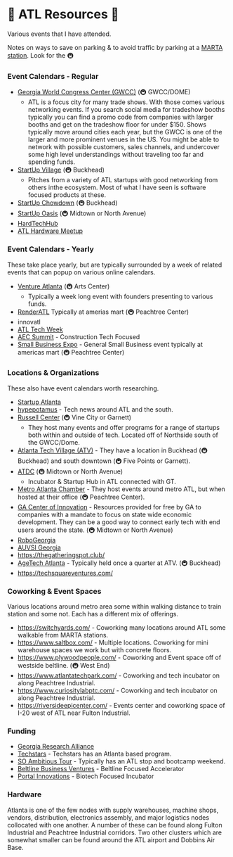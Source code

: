 # :peach: ATL Resources :peach:
Various events that I have attended. 

Notes on ways to save on parking & to avoid traffic by parking at a [MARTA station](https://itsmarta.com/). Look for the 🚇 

### Event Calendars - Regular
- [Georgia World Congress Center (GWCC)](https://www.gwcca.org/events) (🚇 GWCC/DOME)
  - ATL is a focus city for many trade shows. With those comes various networking events. If you search social media for tradeshow booths typically you can find a promo code from companies with larger booths and get on the tradeshow floor for under $150. Shows typically move around cities each year, but the GWCC is one of the larger and more prominent venues in the US. You might be able to network with possible customers, sales channels, and undercover some high level understandings without traveling too far and spending funds. 
- [StartUp Village](https://www.eventbrite.com/e/atlanta-startup-village-tickets-224756281087) (🚇 Buckhead)
  - Pitches from a variety of ATL startups with good networking from others inthe ecosystem. Most of what I have seen is software focused products at these. 
- [StartUp Chowdown](https://www.eventbrite.com/e/startup-chowdown-tickets-288056664237) (🚇 Buckhead)
- [StartUp Oasis](https://www.eventbrite.com/e/pitch-help-or-join-a-tech-startup-tickets-357085681887) (🚇 Midtown or North Avenue)
- [HardTechHub](https://lu.ma/calendar/cal-3qBD4x0itwy6b2h)
- [ATL Hardware Meetup](https://lu.ma/atl-hardware-meetup)

### Event Calendars - Yearly
These take place yearly, but are typically surrounded by a week of related events that can popup on various online calendars. 
- [Venture Atlanta](https://www.ventureatlanta.org/) (🚇 Arts Center)
  - Typically a week long event with founders presenting to various funds. 
- [RenderATL](https://www.renderatl.com/) Typically at amerias mart (🚇 Peachtree Center)
- innovatl
- [ATL Tech Week](https://www.atl.tech/)
- [AEC Summit](https://www.aecsummit.co/) - Construction Tech Focused
- [Small Business Expo](https://www.thesmallbusinessexpo.com/) - General Small Business event typically at americas mart (🚇 Peachtree Center)

### Locations & Organizations
These also have event calendars worth researching.  
- [Startup Atlanta](https://www.startupatlanta.com/)
- [hypepotamus](https://hypepotamus.com/) - Tech news around ATL and the south. 
- [Russell Center](https://russellcenter.org/) (🚇 Vine City or Garnett)
  - They host many events and offer programs for a range of startups both within and outside of tech. Located off of Northside south of the GWCC/Dome.  
- [Atlanta Tech Village (ATV)](https://atlantatechvillage.com/) - They have a location in Buckhead (🚇 Buckhead) and south downtown (🚇 Five Points or Garnett). 
- [ATDC](https://atdc.org/) (🚇 Midtown or North Avenue)
  - Incubator & Startup Hub in ATL connected with GT.  
- [Metro Atlanta Chamber](https://www.metroatlantachamber.com/) - They host events around metro ATL, but when hosted at their office (🚇 Peachtree Center).
- [GA Center of Innovation](https://www.georgia.org/center-of-innovation) - Resources provided for free by GA to companies with a mandate to focus on state wide economic development. They can be a good way to connect early tech with end users around the state. (🚇 Midtown or North Avenue)
- [RoboGeorgia](https://robogeorgia.org/)
- [AUVSI Georgia](https://auvsigeorgia.com/)
- https://thegatheringspot.club/
- [AgeTech Atlanta](https://www.agetechatlanta.com/) - Typically held once a quarter at ATV. (🚇 Buckhead)
- https://techsquareventures.com/

### Coworking & Event Spaces
Various locations around metro area some within walking distance to train station and some not. Each has a different mix of offerings. 
- https://switchyards.com/ - Coworking many locations around ATL some walkable from MARTA stations. 
- https://www.saltbox.com/ - Multiple locations. Coworking for mini warehouse spaces we work but with concrete floors. 
- https://www.plywoodpeople.com/ - Coworking and Event space off of westside beltline. (🚇 West End) 
- https://www.atlantatechpark.com/ - Coworking and tech incubator on along Peachtree Industrial.
- https://www.curiositylabptc.com/ - Coworking and tech incubator on along Peachtree Industrial. 
- https://riversideepicenter.com/ - Events center and coworking space of I-20 west of ATL near Fulton Industrial. 

### Funding
- [Georgia Research Alliance](https://gra.org/page/1077/GRA_venture_development.html)
- [Techstars](https://www.techstars.com/) - Techstars has an Atlanta based program.
- [SO Ambitious Tour](https://www.soambitioustour.com/) - Typically has an ATL stop and bootcamp weekend. 
- [Beltline Business Ventures](https://beltline.org/work/small-business/beltline-business-ventures/) - Beltline Focused Accelerator
- [Portal Innovations](https://www.portalinnovations.com/atlanta-expansion/) - Biotech Focused Incubator

### Hardware
Atlanta is one of the few nodes with supply warehouses, machine shops, vendors, distribution, electronics assembly, and major logistics nodes collocated with one another. A number of these can be found along Fulton Industrial and Peachtree Industrial corridors. Two other clusters which are somewhat smaller can be found around the ATL airport and Dobbins Air Base. 
